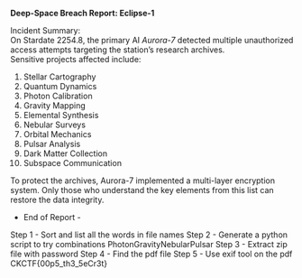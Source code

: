 **Deep-Space Breach Report: Eclipse-1**

Incident Summary:  
On Stardate 2254.8, the primary AI *Aurora-7* detected multiple unauthorized access attempts targeting the station’s research archives.  
Sensitive projects affected include:  
1. Stellar Cartography  
2. Quantum Dynamics  
3. Photon Calibration  
4. Gravity Mapping  
5. Elemental Synthesis  
6. Nebular Surveys  
7. Orbital Mechanics  
8. Pulsar Analysis  
9. Dark Matter Collection  
10. Subspace Communication  

To protect the archives, Aurora-7 implemented a multi-layer encryption system. Only those who understand the key elements from this list can restore the data integrity.  

- End of Report -  


Step 1 - Sort and list all the words in file names
Step 2 - Generate a python script to try combinations
PhotonGravityNebularPulsar
Step 3 - Extract zip file with password
Step 4 - Find the pdf file
Step 5 - Use exif tool on the pdf
CKCTF{00p5_th3_5eCr3t}
